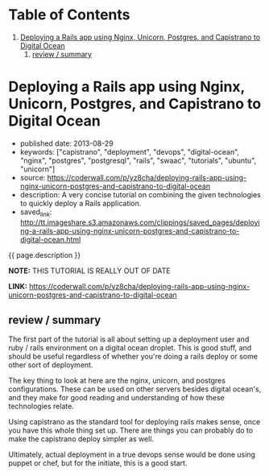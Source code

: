 
# Table of Contents

1.  [Deploying a Rails app using Nginx, Unicorn, Postgres, and Capistrano to Digital Ocean](#deploying-a-rails-app-using-nginx-unicorn-postgres-and-capistrano-to-digital-ocean)
    1.  [review / summary](#review-summary)


<a id="deploying-a-rails-app-using-nginx-unicorn-postgres-and-capistrano-to-digital-ocean"></a>

# Deploying a Rails app using Nginx, Unicorn, Postgres, and Capistrano to Digital Ocean

-   published date: 2013-08-29
-   keywords: ["capistrano", "deployment", "devops", "digital-ocean", "nginx", "postgres", "postgresql", "rails", "swaac", "tutorials", "ubuntu", "unicorn"]
-   source: <https://coderwall.com/p/yz8cha/deploying-rails-app-using-nginx-unicorn-postgres-and-capistrano-to-digital-ocean>
-   description: A very concise tutorial on combining the given technologies to quickly deploy a Rails application.
-   saved<sub>link</sub>: <http://tt.imageshare.s3.amazonaws.com/clippings/saved_pages/deploying-a-rails-app-using-nginx-unicorn-postgres-and-capistrano-to-digital-ocean.html>

{{ page.description }}

**NOTE:** THIS TUTORIAL IS REALLY OUT OF DATE

**LINK:** <https://coderwall.com/p/yz8cha/deploying-rails-app-using-nginx-unicorn-postgres-and-capistrano-to-digital-ocean>


<a id="review-summary"></a>

## review / summary

The first part of the tutorial is all about setting up a deployment user and ruby / rails environment on a digital ocean droplet. This is good stuff, and should be useful regardless of whether you're doing a rails deploy or some other sort of deployment.

The key thing to look at here are the nginx, unicorn, and postgres configurations. These can be used on other servers besides digital ocean's, and they make for good reading and understanding of how these technologies relate.

Using capistrano as the standard tool for deploying rails makes sense, once you have this whole thing set up. There are things you can probably do to make the capistrano deploy simpler as well.

Ultimately, actual deployment in a true devops sense would be done using puppet or chef, but for the initiate, this is a good start.

